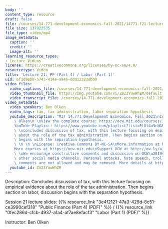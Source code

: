```yaml
---
body: ''
content_type: resource
draft: false
file: /courses/14-771-development-economics-fall-2021/14771-f21-lecture-21-v2_360p_16_9.mp4
file_size: 137922535
file_type: video/mp4
image_metadata:
  caption: ''
  credit: ''
  image-alt: ''
learning_resource_types:
- Lecture Videos
license: https://creativecommons.org/licenses/by-nc-sa/4.0/
resourcetype: Video
title: 'Lecture 21: PF (Part 4) / Labor (Part 1)'
uid: 6f1d98b8-5743-414e-a946-ddd123230bb0
video_files:
  video_captions_file: /courses/14-771-development-economics-fall-2021/1qv2wCQfPA4eXp9d_b_kQWEqlDz4XSCRe_transcript.webvtt
  video_thumbnail_file: https://img.youtube.com/vi/Zo23YuwWhZM/default.jpg
  video_transcript_file: /courses/14-771-development-economics-fall-2021/1qv2wCQfPA4eXp9d_b_kQWEqlDz4XSCRe_transcript.pdf
video_metadata:
  video_speakers: Ben Olken
  video_tags: tax, tax administration, labor separation hypothesis
  youtube_description: "MIT 14.771 Development Economics, Fall 2021\nInstructor: Ben\
    \ Olken\n \nView the complete course: https://ocw.mit.edu/courses/14-771-development-economics-fall-2021\n\
    YouTube Playlist: https://www.youtube.com/playlist?list=PLUl4u3cNGP61kvh3caDts2R6LmkYbmzaG\n\
    \ \nConcludes discussion of tax, with this lecture focusing on empirical evidence\
    \ about the role of the tax administration. Then begins section on labor, discussion\
    \ begins with the separation hypothesis.                                     \
    \ \n \n \nLicense: Creative Commons BY-NC-SA\nMore information at https://ocw.mit.edu/terms\n\
    More courses at https://ocw.mit.edu\nSupport OCW at http://ow.ly/a1If50zVRlQ\n\
    \ \nWe encourage constructive comments and discussion on OCW\u2019s YouTube and\
    \ other social media channels. Personal attacks, hate speech, trolling, and inappropriate\
    \ comments are not allowed and may be removed. More details at https://ocw.mit.edu/comments."
  youtube_id: Zo23YuwWhZM
---
```

Description: Concludes discussion of tax, with this lecture focusing on empirical evidence about the role of the tax administration. Then begins section on labor, discussion begins with the separation hypothesis.

Session 21 lecture slides: {{% resource_link "3e4f2121-47a3-429d-8c51-ce3990cef318" "Public Finance (Part 4) (PDF)" %}} / {{% resource_link "0fec286d-cfcb-4937-a1a4-af7ae8efacf3" "Labor (Part 1) (PDF)" %}}

Instructor: Ben Olken
